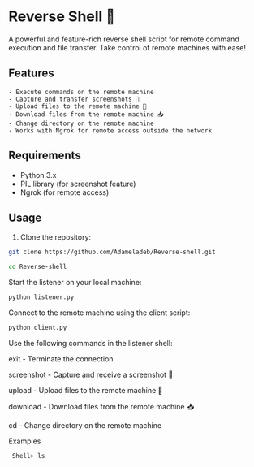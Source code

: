 # Reverse Shell 🐚

A powerful and feature-rich reverse shell script for remote command execution and file transfer. Take control of remote machines with ease!

## Features
```
- Execute commands on the remote machine
- Capture and transfer screenshots 📸
- Upload files to the remote machine 💾
- Download files from the remote machine 📥
- Change directory on the remote machine
- Works with Ngrok for remote access outside the network
```
## Requirements

- Python 3.x
- PIL library (for screenshot feature)
- Ngrok (for remote access)

## Usage

1. Clone the repository:

```bash
git clone https://github.com/Adameladeb/Reverse-shell.git
```
```bash
cd Reverse-shell
```
Start the listener on your local machine:

```bash
python listener.py
```
Connect to the remote machine using the client script:

```bash
python client.py
```

Use the following commands in the listener shell:

exit - Terminate the connection

screenshot - Capture and receive a screenshot 📸

upload - Upload files to the remote machine 💾

download - Download files from the remote machine 📥

cd <directory> - Change directory on the remote machine
 

Examples
 
  
 ```bash
  Shell> ls
```

  
